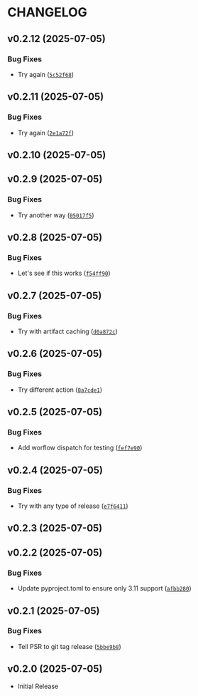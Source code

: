 # CHANGELOG

<!-- version list -->

## v0.2.12 (2025-07-05)

### Bug Fixes

- Try again
  ([`5c52f68`](https://github.com/dgethings/nornir_jsonrpc/commit/5c52f688c2825fb360a2136cf9cb656c0f8ae2f6))


## v0.2.11 (2025-07-05)

### Bug Fixes

- Try again
  ([`2e1a72f`](https://github.com/dgethings/nornir_jsonrpc/commit/2e1a72f3aaf495896a34fc5c624fcfbed3250645))


## v0.2.10 (2025-07-05)


## v0.2.9 (2025-07-05)

### Bug Fixes

- Try another way
  ([`05017f5`](https://github.com/dgethings/nornir_jsonrpc/commit/05017f53facb16e42d092d4b12279671e4f70a9c))


## v0.2.8 (2025-07-05)

### Bug Fixes

- Let's see if this works
  ([`f54ff90`](https://github.com/dgethings/nornir_jsonrpc/commit/f54ff90abf02339c338e0c56910ba4dbf1e63a1e))


## v0.2.7 (2025-07-05)

### Bug Fixes

- Try with artifact caching
  ([`d0a872c`](https://github.com/dgethings/nornir_jsonrpc/commit/d0a872c4a90cf2771d16064152642f29a2113c1c))


## v0.2.6 (2025-07-05)

### Bug Fixes

- Try different action
  ([`8a7cde1`](https://github.com/dgethings/nornir_jsonrpc/commit/8a7cde1f09d3d7aa5a2b3e33d5a9e7eb31765632))


## v0.2.5 (2025-07-05)

### Bug Fixes

- Add worflow dispatch for testing
  ([`fef7e90`](https://github.com/dgethings/nornir_jsonrpc/commit/fef7e907d265966c0b998ba373dce0d0b15fc77e))


## v0.2.4 (2025-07-05)

### Bug Fixes

- Try with any type of release
  ([`e7f6411`](https://github.com/dgethings/nornir_jsonrpc/commit/e7f64117c6a12bd8fad06d9c2290c66f28c8d814))


## v0.2.3 (2025-07-05)


## v0.2.2 (2025-07-05)

### Bug Fixes

- Update pyproject.toml to ensure only 3.11 support
  ([`afbb280`](https://github.com/dgethings/nornir_jsonrpc/commit/afbb280c327e6cfdd1c2c6e63f4ce2574e7e96a3))


## v0.2.1 (2025-07-05)

### Bug Fixes

- Tell PSR to git tag release
  ([`5bbe9b8`](https://github.com/dgethings/nornir_jsonrpc/commit/5bbe9b878475f203c47fb4b09aa1d9c911bd5333))


## v0.2.0 (2025-07-05)

- Initial Release
